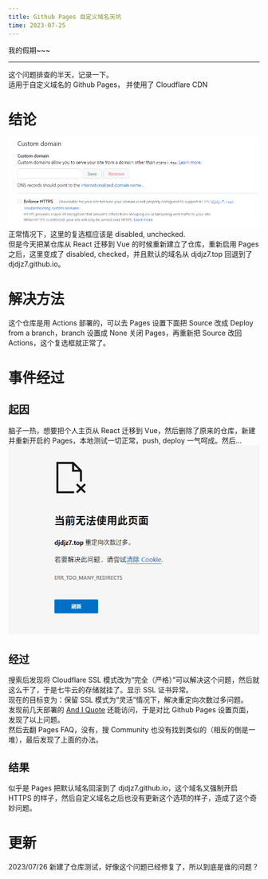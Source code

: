 ```yaml
---
title: Github Pages 自定义域名天坑
time: 2023-07-25
---
```


我的假期~~~

---

这个问题排查的半天，记录一下。  
适用于自定义域名的 Github Pages， 并使用了 Cloudflare CDN

# 结论

![Enforce HTTPS 选项](/assets/img/blog/github-pages-issue/enforce-https.png)
正常情况下，这里的复选框应该是 disabled, unchecked.  
但是今天把某仓库从 React 迁移到 Vue 的时候重新建立了仓库，重新启用 Pages 之后，这里变成了 disabled, checked，并且默认的域名从 djdjz7.top 回退到了 djdjz7.github.io。

# 解决方法

这个仓库是用 Actions 部署的，可以去 Pages 设置下面把 Source 改成 Deploy from a branch，branch 设置成 None 关闭 Pages，再重新把 Source 改回 Actions，这个复选框就正常了。

# 事件经过

## 起因

脑子一热，想要把个人主页从 React 迁移到 Vue，然后删除了原来的仓库，新建并重新开启的 Pages，本地测试一切正常，push, deploy 一气呵成。然后...
![Too many redirects](/assets/img/blog/github-pages-issue/too-many-redirects.png)

## 经过

搜索后发现将 Cloudflare SSL 模式改为“完全（严格）”可以解决这个问题，然后就这么干了，于是七牛云的存储就挂了。显示 SSL 证书异常。  
现在的目标变为：保留 SSL 模式为“灵活”情况下，解决重定向次数过多问题。  
发现前几天部署的 [And I Quote](https://quote.djdjz7.top) 还能访问，于是对比 Github Pages 设置页面，发现了以上问题。  
然后去翻 Pages FAQ，没有，搜 Community 也没有找到类似的（相反的倒是一堆），最后发现了上面的办法。

## 结果

似乎是 Pages 把默认域名回滚到了 djdjz7.github.io，这个域名又强制开启 HTTPS 的样子，然后自定义域名之后也没有更新这个选项的样子，造成了这个奇妙问题。

# 更新

2023/07/26 新建了仓库测试，好像这个问题已经修复了，所以到底是谁的问题？
